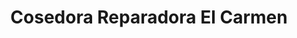 ---
title: "Cosedora Reparadora El Carmen"
url: /san-jose/cosedora-reparadora-el-carmen/
shop: Allgemein
---